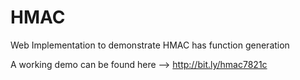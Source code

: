 # HMAC
Web Implementation to demonstrate HMAC has function generation

A working demo can be found here --> http://bit.ly/hmac7821c
